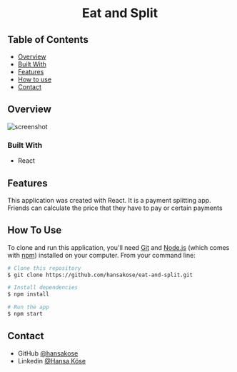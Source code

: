 <h1 align="center">Eat and Split</h1>

## Table of Contents

- [Overview](#overview)
- [Built With](#built-with)
- [Features](#features)
- [How to use](#how-to-use)
- [Contact](#contact)

## Overview

![screenshot](currency-converter.gif)

### Built With

- React

## Features

This application was created with React. It is a payment splitting app. Friends can calculate the price that they have to pay or certain payments

## How To Use

To clone and run this application, you'll need [Git](https://git-scm.com) and [Node.js](https://nodejs.org/en/download/) (which comes with [npm](http://npmjs.com)) installed on your computer. From your command line:

```bash
# Clone this repository
$ git clone https://github.com/hansakose/eat-and-split.git

# Install dependencies
$ npm install

# Run the app
$ npm start

```

## Contact

- GitHub [@hansakose](https://github.com/hansakose)
- Linkedin [@Hansa Köse](https://www.linkedin.com/in/hansa-köse/)
